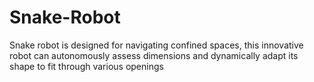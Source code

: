 # Snake-Robot
Snake robot is designed for navigating confined spaces, this innovative robot can autonomously assess dimensions and dynamically adapt its shape to fit through various openings
